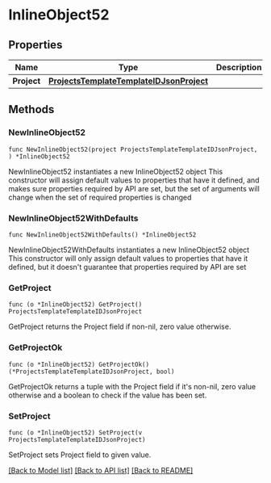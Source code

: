 # InlineObject52

## Properties

Name | Type | Description | Notes
------------ | ------------- | ------------- | -------------
**Project** | [**ProjectsTemplateTemplateIDJsonProject**](_projects_template__TemplateID__json_project.md) |  | 

## Methods

### NewInlineObject52

`func NewInlineObject52(project ProjectsTemplateTemplateIDJsonProject, ) *InlineObject52`

NewInlineObject52 instantiates a new InlineObject52 object
This constructor will assign default values to properties that have it defined,
and makes sure properties required by API are set, but the set of arguments
will change when the set of required properties is changed

### NewInlineObject52WithDefaults

`func NewInlineObject52WithDefaults() *InlineObject52`

NewInlineObject52WithDefaults instantiates a new InlineObject52 object
This constructor will only assign default values to properties that have it defined,
but it doesn't guarantee that properties required by API are set

### GetProject

`func (o *InlineObject52) GetProject() ProjectsTemplateTemplateIDJsonProject`

GetProject returns the Project field if non-nil, zero value otherwise.

### GetProjectOk

`func (o *InlineObject52) GetProjectOk() (*ProjectsTemplateTemplateIDJsonProject, bool)`

GetProjectOk returns a tuple with the Project field if it's non-nil, zero value otherwise
and a boolean to check if the value has been set.

### SetProject

`func (o *InlineObject52) SetProject(v ProjectsTemplateTemplateIDJsonProject)`

SetProject sets Project field to given value.



[[Back to Model list]](../README.md#documentation-for-models) [[Back to API list]](../README.md#documentation-for-api-endpoints) [[Back to README]](../README.md)


